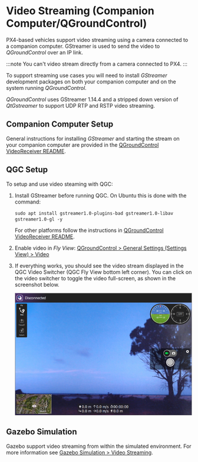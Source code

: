 # Video Streaming (Companion Computer/QGroundControl)

PX4-based vehicles support video streaming using a camera connected to a companion computer. GStreamer is used to send the video to *QGroundControl* over an IP link.

:::note
You can't video stream directly from a camera connected to PX4.
:::

To support streaming use cases you will need to install *GStreamer* development packages on both your companion computer and on the system running *QGroundControl*.

*QGroundControl* uses GStreamer 1.14.4 and a stripped down version of *QtGstreamer* to support UDP RTP and RSTP video streaming.

## Companion Computer Setup

General instructions for installing *GStreamer* and starting the stream on your companion computer are provided in the [QGroundControl VideoReceiver README](https://github.com/mavlink/qgroundcontrol/blob/master/src/VideoReceiver/README.md).

## QGC Setup

To setup and use video steaming with QGC:

1. Install GStreamer before running QGC. On Ubuntu this is done with the command:
   ```
   sudo apt install gstreamer1.0-plugins-bad gstreamer1.0-libav gstreamer1.0-gl -y
   ```
   For other platforms follow the instructions in [QGroundControl VideoReceiver README](https://github.com/mavlink/qgroundcontrol/blob/master/src/VideoReceiver/README.md).
1. Enable video in *Fly View*: [QGroundControl > General Settings (Settings View) > Video](https://docs.qgroundcontrol.com/master/en/SettingsView/General.html#video)
1. If everything works, you should see the video stream displayed in the QGC Video Switcher (QGC Fly View bottom left corner). You can click on the video switcher to toggle the video full-screen, as shown in the screenshot below.

   ![QGC displaying video stream](../../assets/videostreaming/qgc-screenshot.png)

## Gazebo Simulation

Gazebo support video streaming from within the simulated environment. For more information see [Gazebo Simulation > Video Streaming](../sim_gazebo_classic/gazebo.md#video-streaming).
